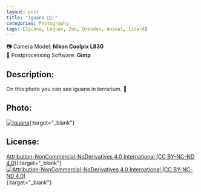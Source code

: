 ```yaml
---
layout: post
title: "Iguana 🦎🌿 "
categories: Photography
tags: [Iguana, Leguan, Zoo, Dresden, Animal, lizard]
---
```

📷 Camera Model: **Nikon Coolpix L830**<br />
💾 Postprocessing Software: **Gimp**
## Description:
On this photo you can see iguana in terrarium. 🐲
## Photo:
[![Iguana](https://live.staticflickr.com/65535/51952678521_ce31a8814d_c_d.jpg)](https://www.flickr.com/photos/mike_ravenblack/51952678521){:target="_blank"}
## License:
[Attribution-NonCommercial-NoDerivatives 4.0 International (CC BY-NC-ND 4.0)](https://creativecommons.org/licenses/by-nc-nd/4.0/){:target="_blank"} \
[![Attribution-NonCommercial-NoDerivatives 4.0 International (CC BY-NC-ND 4.0)](https://i.creativecommons.org/l/by-nc-nd/4.0/88x31.png)](http://creativecommons.org/licenses/by-nc-nd/4.0/){:target="_blank"}